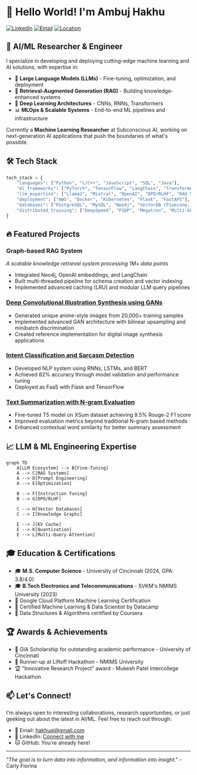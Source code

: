 # 👋 Hello World! I'm Ambuj Hakhu

[![LinkedIn](https://img.shields.io/badge/LinkedIn-Connect-blue?style=for-the-badge&logo=linkedin)](https://www.linkedin.com/in/ambuj-hakhu)
[![Email](https://img.shields.io/badge/Email-Contact-red?style=for-the-badge&logo=gmail)](mailto:hakhuaj@gmail.com)
[![Location](https://img.shields.io/badge/Location-Cincinnati,%20OH-green?style=for-the-badge&logo=google-maps)](https://www.google.com/maps/place/Cincinnati,+OH)

## 🧠 AI/ML Researcher & Engineer

I specialize in developing and deploying cutting-edge machine learning and AI solutions, with expertise in:

- 🤖 **Large Language Models (LLMs)** - Fine-tuning, optimization, and deployment
- 🔄 **Retrieval-Augmented Generation (RAG)** - Building knowledge-enhanced systems
- 🧩 **Deep Learning Architectures** - CNNs, RNNs, Transformers
- 📊 **MLOps & Scalable Systems** - End-to-end ML pipelines and infrastructure

Currently a **Machine Learning Researcher** at Subconscious AI, working on next-generation AI applications that push the boundaries of what's possible.

## 🛠️ Tech Stack

```python
tech_stack = {
    "languages": ["Python", "C/C++", "JavaScript", "SQL", "Java"],
    "ml_frameworks": ["PyTorch", "TensorFlow", "LangChain", "Transformers", "NLTK"],
    "llm_expertise": ["Llama2", "Mixtral", "OpenAI", "DPO/RLHF", "RAG Systems"],
    "deployment": ["AWS", "Docker", "Kubernetes", "Flask", "FastAPI"],
    "databases": ["PostgreSQL", "MySQL", "Neo4j", "VectorDB (Pinecone, ChromaDB)"],
    "distributed_training": ["DeepSpeed", "FSDP", "Megatron", "Multi-GPU Systems"]
}
```

## 🔥 Featured Projects

### Graph-based RAG System
*A scalable knowledge retrieval system processing 1M+ data points*
- Integrated Neo4j, OpenAI embeddings, and LangChain
- Built multi-threaded pipeline for schema creation and vector indexing
- Implemented advanced caching (LRU) and modular LLM query pipelines

### [Deep Convolutional Illustration Synthesis using GANs](https://github.com/ambuj991/dcgan-anime)
- Generated unique anime-style images from 20,000+ training samples
- Implemented advanced GAN architecture with bilinear upsampling and minibatch discrimination
- Created reference implementation for digital image synthesis applications

### [Intent Classification and Sarcasm Detection](https://github.com/ambuj991/intent-sarcasm-detection)
- Developed NLP system using RNNs, LSTMs, and BERT
- Achieved 82% accuracy through model validation and performance tuning
- Deployed as FaaS with Flask and TensorFlow

### [Text Summarization with N-gram Evaluation](https://github.com/ambuj991/weighted-ngram-summarization)
- Fine-tuned T5 model on XSum dataset achieving 9.5% Rouge-2 F1 score
- Improved evaluation metrics beyond traditional N-gram based methods
- Enhanced contextual word similarity for better summary assessment

## 📈 LLM & ML Engineering Expertise

```mermaid
graph TD
    A[LLM Ecosystem] --> B[Fine-Tuning]
    A --> C[RAG Systems]
    A --> D[Prompt Engineering]
    A --> E[Optimization]
    
    B --> F[Instruction Tuning]
    B --> G[DPO/RLHF]
    
    C --> H[Vector Databases]
    C --> I[Knowledge Graphs]
    
    E --> J[KV Cache]
    E --> K[Quantization]
    E --> L[Multi-Query Attention]
```

## 🎓 Education & Certifications

- 🎓 **M.S. Computer Science** - University of Cincinnati (2024, GPA: 3.8/4.0)
- 🎓 **B.Tech Electronics and Telecommunications** - SVKM's NMIMS University (2023)
- 📜 Google Cloud Platform Machine Learning Certification
- 📜 Certified Machine Learning & Data Scientist by Datacamp
- 📜 Data Structures & Algorithms certified by Coursera

## 🏆 Awards & Achievements

- 🏅 GIA Scholarship for outstanding academic performance - University of Cincinnati
- 🥈 Runner-up at Liftoff Hackathon - NMIMS University
- 🏆 "Innovative Research Project" award - Mukesh Patel Intercollege Hackathon

## 📫 Let's Connect!

I'm always open to interesting collaborations, research opportunities, or just geeking out about the latest in AI/ML. Feel free to reach out through:

- 📧 Email: [hakhuaj@gmail.com](mailto:hakhuaj@gmail.com)
- 🔗 LinkedIn: [Connect with me](https://www.linkedin.com/in/ambuj-hakhu)
- 🐱 GitHub: You're already here!

---

*"The goal is to turn data into information, and information into insight."* - Carly Fiorina
